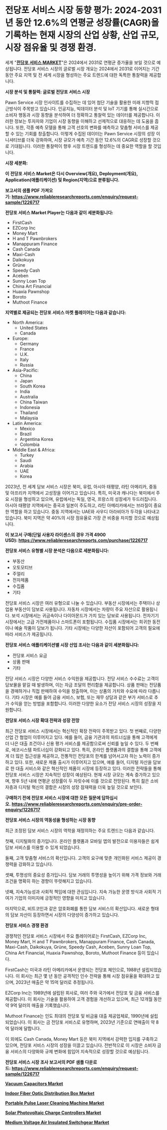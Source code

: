 <p><h1>전당포 서비스 시장 동향 평가: 2024-2031년 동안 12.6%의 연평균 성장률(CAGR)을 기록하는 현재 시장의 산업 상황, 산업 규모, 시장 점유율 및 경쟁 환경.</h1></p><p>세계 "<strong><a href="https://www.reliableresearchreports.com/pawn-service-r1226717?utm_campaign=106&utm_medium=8&utm_source=Github&utm_content=ia&utm_term=07122024&utm_id=pawn-service">전당포 서비스 MARKET</a></strong>"은 2024에서 2031로 연평균 증가율을 보일 것으로 예상됩니다. 전당포 서비스 시장의 글로벌 시장 개요는 2024에서 2031로 이어지는 기간 동안 주요 지역 및 전 세계 시장을 형성하는 주요 트렌드에 대한 독특한 통찰력을 제공합니다.</p>
<p><strong>시장 분석 및 통찰력: 글로벌 전당포 서비스 시장</strong></p>
<p><p>Pawn Service 시장 인사이트를 수집하는 데 있어 첨단 기술을 활용한 미래 지향적 접근방식이 주목받고 있습니다. 인공지능, 빅데이터 분석 및 IoT 기기를 통해 실시간으로 소비자 행동과 시장 동향을 분석하여 더 정확하고 통찰력 있는 데이터를 제공합니다. 이러한 정보는 투자자와 기업이 시장 동향을 이해하고 선제적으로 대응하는 데 도움을 줍니다. 또한, 각종 예측 모델을 통해 고객 선호의 변화를 예측하고 맞춤형 서비스를 제공할 수 있는 기회를 창출합니다. 이렇게 수집된 데이터는 Pawn Service 시장의 성장 이니셔티브를 더욱 강화하여, 시장 규모가 예측 기간 동안 12.6%의 CAGR로 성장할 것으로 기대됩니다. 이러한 통찰력이 향후 시장 트렌드를 형성하는 데 중요한 역할을 할 것입니다.</p><a href="%7CAUTHORITHY_DOMAIN_URL%7C?utm_campaign=106&utm_medium=8&utm_source=Github&utm_content=ia&utm_term=07122024&utm_id=pawn-service"></a></p>
<p><strong>시장 세분화:</strong></p>
<p><strong>이 전당포 서비스 Market은 다시 Overview(개요), Deployment(개요), Application(애플리케이션) 및 Region(지역)으로 분류됩니다.</strong></p>
<p><strong>보고서의 샘플 PDF 가져오기:&nbsp;<a href="https://www.reliableresearchreports.com/enquiry/request-sample/1226717?utm_campaign=106&utm_medium=8&utm_source=Github&utm_content=ia&utm_term=07122024&utm_id=pawn-service">https://www.reliableresearchreports.com/enquiry/request-sample/1226717</a></strong><strong></strong></p>
<p><strong>전당포 서비스 Market Player는 다음과 같이 세분화됩니다:</strong></p>
<p><ul><li>FirstCash</li><li>EZCorp Inc</li><li>Money Mart</li><li>H and T Pawnbrokers</li><li>Manappuram Finance</li><li>Cash Canada</li><li>Maxi-Cash</li><li>Daikokuya</li><li>Grüne</li><li>Speedy Cash</li><li>Aceben</li><li>Sunny Loan Top</li><li>China Art Financial</li><li>Huaxia Pawnshop</li><li>Boroto</li><li>Muthoot Finance</li></ul></p>
<p><strong>지역별로 제공되는 전당포 서비스 마켓 플레이어는 다음과 같습니다:</strong></p>
<p><ul>
    <li>
        North America:
        <ul>
            <li>United States</li>
            <li>Canada</li>
        </ul>
    </li>
    <li>
        Europe:
        <ul>
            <li>Germany</li>
            <li>France</li>
            <li>U.K.</li>
            <li>Italy</li>
            <li>Russia</li>
        </ul>
    </li>
    <li>
        Asia-Pacific:
        <ul>
            <li>China</li>
            <li>Japan</li>
            <li>South Korea</li>
            <li>India</li>
            <li>Australia</li>
            <li>China Taiwan</li>
            <li>Indonesia</li>
            <li>Thailand</li>
            <li>Malaysia</li>
        </ul>
    </li>
    <li>
        Latin America:
        <ul>
            <li>Mexico</li>
            <li>Brazil</li>
            <li>Argentina Korea</li>
            <li>Colombia</li>
        </ul>
    </li>
    <li>
        Middle East & Africa:
        <ul>
            <li>Turkey</li>
            <li>Saudi</li>
            <li>Arabia</li>
            <li>UAE</li>
            <li>Korea</li>
        </ul>
    </li>
    </ul></p>
<p><p>2023년, 전 세계 담보 서비스 시장은 북미, 유럽, 아시아 태평양, 라틴 아메리카, 중동 및 아프리카 지역에서 고성장을 이어가고 있습니다. 특히, 미국과 캐나다는 북미에서 주요 시장을 형성하고 있으며, 유럽에서는 독일, 영국, 프랑스의 성장세가 두드러집니다. 아시아 태평양 지역에서는 중국과 일본이 주도하고, 라틴 아메리카에서는 브라질이 중요한 역할을 하고 있습니다. 중동 지역에서는 UAE와 사우디 아라비아가 두각을 나타내고 있습니다. 북미 지역은 약 40%의 시장 점유율로 가장 큰 비중을 차지할 것으로 예상됩니다.</p></p>
<p><strong>이 보고서 구매(단일 사용자 라이센스의 경우 가격 4900 USD):&nbsp;<a href="https://www.reliableresearchreports.com/purchase/1226717?utm_campaign=106&utm_medium=8&utm_source=Github&utm_content=ia&utm_term=07122024&utm_id=pawn-service">https://www.reliableresearchreports.com/purchase/1226717</a></strong></p>
<p><strong>전당포 서비스 유형별 시장 분석은 다음으로 세분화됩니다:</strong></p>
<p><ul><li>부동산</li><li>오토모티브</li><li>주얼리</li><li>전자제품</li><li>수집품</li><li>기타</li></ul></p>
<p><p>전당포 서비스 시장은 여러 유형으로 나눌 수 있습니다. 부동산 시장에서는 주택이나 상업용 부동산이 담보로 사용됩니다. 자동차 시장에서는 차량이 주요 자산으로 활용됩니다. 보석 시장에서는 귀금속이나 다이아몬드가 가치 있는 담보로 사용됩니다. 전자기기 시장에서는 고급 가전제품이나 스마트폰이 포함됩니다. 수집품 시장에서는 희귀한 동전이나 예술 작품이 담보가 됩니다. 기타 시장에는 다양한 자산이 포함되어 고객의 필요에 따라 서비스가 제공됩니다.</p></p>
<p><strong>전당포 서비스 애플리케이션별 시장 산업 조사는 다음과 같이 세분화됩니다:</strong></p>
<p><ul><li>전당포 서비스 요금</li><li>상품 판매</li><li>기타</li></ul></p>
<p><p>전당 서비스 시장은 다양한 서비스 수익원을 제공합니다. 전당 서비스 수수료는 고객이 담보물을 맡길 때 발생하며, 이는 자금 조달의 편리함을 제공합니다. 상품 판매는 전당품을 경매하거나 직접 판매하여 수익을 창출하며, 이는 상품의 가치와 수요에 따라 다릅니다. 기타 시장은 예를 들어 금융 서비스, 보험, 또는 재무 상담과 같은 부가 서비스로 추가 수익을 얻는 방법을 포함합니다. 이러한 다양한 요소가 전당 서비스 시장의 성장을 지원합니다.</p></p>
<p><strong>전당포 서비스 시장 확대 전략과 성장 전망</strong></p>
<p><p>최근 전당포 서비스 시장에서는 혁신적인 확장 전략이 주목받고 있다. 첫 번째로, 다양한 산업 간 협업이 이루어지고 있다. 예를 들어, 금융 기관과의 파트너십을 통해 고객에게 더 나은 대출 조건이나 신용 평가 서비스를 제공함으로써 신뢰를 높일 수 있다. 두 번째로, 에코시스템 파트너십이 강화되고 있다. 특히, 온라인 플랫폼과의 결합을 통해 고객에게 더 많은 접근성을 제공하고, 전통적인 전당포의 한계를 넘어서고자 하는 노력이 증가하고 있다. 또한, 새로운 제품 출시가 이루어지고 있으며, 예를 들어, 디지털 자산을 담보로 한 대출 서비스와 같은 혁신적인 제품이 시장에 등장하고 있다. 이러한 전략들을 통해 전당포 서비스 시장은 지속적인 성장이 예상된다. 현재 시장 규모는 계속 증가하고 있으며, 향후 5년 내에 연평균 성장률이 두 자릿수에 이를 것으로 전망된다. 특히 젊은 소비자층과 디지털 혁신의 결합은 시장의 성장 잠재력을 더욱 높일 것으로 보인다.</p></p>
<p><strong>구매하기 전에 전당포 서비스 시장에 대한 모든 질문에 답하십시오.&nbsp;<a href="https://www.reliableresearchreports.com/enquiry/pre-order-enquiry/1226717?utm_campaign=106&utm_medium=8&utm_source=Github&utm_content=ia&utm_term=07122024&utm_id=pawn-service">https://www.reliableresearchreports.com/enquiry/pre-order-enquiry/1226717</a></strong><strong></strong></p>
<p><strong>전당포 서비스 시장의 역동성을 형성하는 시장 동향</strong></p>
<p><p>최근 조정된 담보 서비스 시장의 역학을 재정의하는 주요 트렌드는 다음과 같습니다.</p><p>첫째, 디지털화의 증가입니다. 온라인 플랫폼과 모바일 앱의 발전으로 이용자들은 쉽게 담보 서비스를 이용할 수 있게 되었습니다. </p><p>둘째, 고객 맞춤형 서비스의 확산입니다. 고객의 요구에 맞춘 개인화된 서비스 제공이 경쟁력을 강화하고 있습니다. </p><p>셋째, 투명성의 중요성 증가입니다. 담보 거래의 투명성을 높이기 위해 가격 정보와 거래 조건을 명확히 하는 경향이 뚜렷해지고 있습니다.</p><p>넷째, 지속가능성과 사회적 책임에 대한 관심입니다. 지속 가능한 운영 방식과 사회적 기여가 기업의 이미지에 긍정적인 영향을 미치고 있습니다.</p><p>마지막으로, 비트코인과 같은 암호화폐를 통한 담보 서비스의 확산입니다. 새로운 형태의 담보 자산이 등장하면서 시장의 다양성이 증가하고 있습니다.</p></p>
<p><strong>전당포 서비스 경쟁 환경</strong></p>
<p><p>경쟁적인 전당포 서비스 시장에서 주요 플레이어로는 FirstCash, EZCorp Inc, Money Mart, H and T Pawnbrokers, Manappuram Finance, Cash Canada, Maxi-Cash, Daikokuya, Grüne, Speedy Cash, Aceben, Sunny Loan Top, China Art Financial, Huaxia Pawnshop, Boroto, Muthoot Finance 등이 있습니다. </p><p>FirstCash는 미국과 라틴 아메리카에서 운영되는 전당포 체인으로, 1988년 설립되었습니다. 이 회사는 최근 몇 년 동안 공격적인 인수 전략을 통해 시장 점유율을 확대하고 있으며, 2023년 매출은 약 15억 달러로 추정됩니다. </p><p>EZCorp Inc는 1989년에 설립된 회사로, 여러 주와 국가에서 전당포 및 금융 서비스를 제공합니다. 이 회사는 기술을 활용하여 고객 경험을 개선하고 있으며, 최근 12개월 동안 약 9억 달러의 매출을 기록했습니다. </p><p>Muthoot Finance는 인도 최대의 전당포 및 비금융 대출 제공업체로, 1990년에 설립되었습니다. 이 회사는 금 전당포 서비스로 유명하며, 2023년 기준으로 연매출이 약 8억 달러에 달합니다. </p><p>이 외에도 Cash Canada, Money Mart 등은 북미 지역에서 강력한 입지를 구축하고 있으며, 전당포 서비스 시장의 성장을 이끌고 있습니다. 전반적으로 이 시장은 소비자 금융 서비스의 다양화와 규제 변화에 힘입어 지속적으로 성장할 것으로 예상됩니다.</p></p>
<p><strong>전당포 서비스 시장 조사 보고서의 PDF 샘플 다운로드:&nbsp;<a href="https://www.reliableresearchreports.com/enquiry/request-sample/1226717?utm_campaign=106&utm_medium=8&utm_source=Github&utm_content=ia&utm_term=07122024&utm_id=pawn-service">https://www.reliableresearchreports.com/enquiry/request-sample/1226717</a></strong></p>
<p><strong><p><a href="https://github.com/nathandecarvalho/Market-Research-Report-List-5/blob/main/vacuum-capacitors-market.md?utm_campaign=106&utm_medium=8&utm_source=Github&utm_content=ia&utm_term=07122024&utm_id=pawn-service">Vacuum Capacitors Market</a></p><p><a href="https://issuu.com/reportprime-2/docs/indoor-fiber-optic-distribution-box-market-size-20?utm_campaign=106&utm_medium=8&utm_source=Github&utm_content=ia&utm_term=07122024&utm_id=pawn-service">Indoor Fiber Optic Distribution Box Market</a></p><p><a href="https://issuu.com/reportprime-2/docs/portable-pulse-laser-cleaning-machine-market-size-?utm_campaign=106&utm_medium=8&utm_source=Github&utm_content=ia&utm_term=07122024&utm_id=pawn-service">Portable Pulse Laser Cleaning Machine Market</a></p><p><a href="https://github.com/DixieGrimes/Market-Research-Report-List-1/blob/main/solar-photovoltaic-charge-controllers-market.md?utm_campaign=106&utm_medium=8&utm_source=Github&utm_content=ia&utm_term=07122024&utm_id=pawn-service">Solar Photovoltaic Charge Controllers Market</a></p><p><a href="https://www.linkedin.com/pulse/medium-voltage-air-insulated-switchgear-market-analysis-report-2eqee?utm_campaign=106&utm_medium=8&utm_source=Github&utm_content=ia&utm_term=07122024&utm_id=pawn-service">Medium Voltage Air Insulated Switchgear Market</a></p></strong></p>